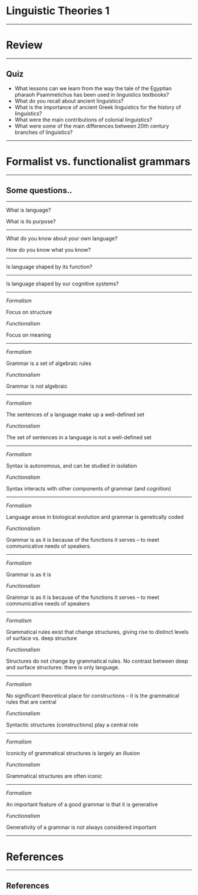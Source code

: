 

# Linguistic Theories 1

---

# Review

---

## Quiz

- What lessons can we learn from the way the tale of the Egyptian pharaoh Psammetichus has been used in linguistics textbooks?
- What do you recall about ancient linguistics?
- What is the importance of ancient Greek linguistics for the history of linguistics?
- What were the main contributions of colonial linguistics?
- What were some of the main differences between 20th century branches of linguistics?

---

# Formalist vs. functionalist grammars

---

## Some questions..

---

What is language?  

What is its purpose?

---

What do you know about your own language?  

How do you know what you know?

---

Is language shaped by its function?


---

Is language shaped by our cognitive systems?


---





<div id = "left">
<em>Formalism</em>

Focus on structure
</div>



<div id = "right">
<em>Functionalism</em>

Focus on meaning

</div>
	

---


<div id = "left">
<em>Formalism</em>

Grammar is a set of algebraic rules  

</div>



<div id = "right">
<em>Functionalism</em>

Grammar is not algebraic  
</div>

---

<div id = "left">
<em>Formalism</em>

The sentences of a language make up a well-defined set
</div>



<div id = "right">
<em>Functionalism</em>

The set of sentences in a language is not a well-defined set
</div>


---


<div id = "left">
<em>Formalism</em>

Syntax is autonomous, and can be studied in isolation


</div>



<div id = "right">
<em>Functionalism</em>

Syntax interacts with other components of grammar (and cognition)

</div>

---

<div id = "left">
<em>Formalism</em>

Language arose in biological evolution and grammar is genetically coded

</div>



<div id = "right">
<em>Functionalism</em>

Grammar is as it is because of the functions it serves – to meet communicative needs of speakers.

</div>


---

<div id = "left">
<em>Formalism</em>

Grammar is as it is


</div>



<div id = "right">
<em>Functionalism</em>

Grammar is as it is because of the functions it serves – to meet communicative needs of speakers

</div>


---

<div id = "left">
<em>Formalism</em>

Grammatical rules exist that change structures, giving rise to distinct levels of surface vs. deep structure

</div>



<div id = "right">
<em>Functionalism</em>

   

Structures do not change by grammatical rules. No contrast between deep and surface structures: there is only language.
</div>

---

   
<div id = "left">
<em>Formalism</em>

   

No significant theoretical place for constructions – it is the grammatical rules that are central

</div>



<div id = "right">
<em>Functionalism</em>

      

Syntactic structures (constructions) play a central role


</div>


---


<div id = "left">
<em>Formalism</em>

   

Iconicity of grammatical structures is largely an illusion

</div>



<div id = "right">
<em>Functionalism</em>


Grammatical structures are often iconic

</div>


---

<div id = "left">
<em>Formalism</em>

   

An important feature of a good grammar is that it is generative

</div>



<div id = "right">
<em>Functionalism</em>

Generativity of a grammar is not always considered important

</div>



---


# References

---

## References


<div id = "refs">

